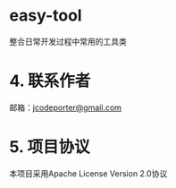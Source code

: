 # easy-tool

整合日常开发过程中常用的工具类


# 4. 联系作者

邮箱：jcodeporter@gmail.com

# 5. 项目协议

本项目采用Apache License Version 2.0协议
